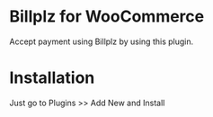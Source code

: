 # Billplz for WooCommerce

Accept payment using Billplz by using this plugin.

# Installation

Just go to Plugins >> Add New and Install
